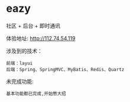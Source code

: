 eazy
===

社区 + 后台 + 即时通讯

体验地址: http://112.74.54.119

涉及到的技术：
    
    前端：layui
    后端：Spring、SpringMVC、MyBatis、Redis、Quartz

未完成功能:
    
    基本功能都已完成,开始憋大招
    
    
    